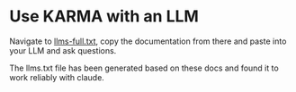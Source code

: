 # Use KARMA with an LLM
Navigate to [llms-full.txt](https://karma.eka.care/llms-full.txt), copy the documentation from there and paste into your LLM and ask questions.

The llms.txt file has been generated based on these docs and found it to work reliably with claude.
